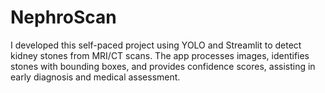 # NephroScan
I developed this self-paced project using YOLO and Streamlit to detect kidney stones from MRI/CT scans. The app processes images, identifies stones with bounding boxes, and provides confidence scores, assisting in early diagnosis and medical assessment.
